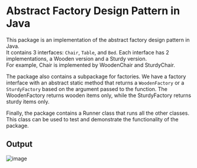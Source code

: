 # Abstract Factory Design Pattern in Java
This package is an implementation of the abstract factory design pattern in Java.  
It contains 3 interfaces: `Chair`, `Table`, and `Bed`. Each interface has 2 implementations, a Wooden version and a Sturdy version.  
For example, Chair is implemented by WoodenChair and SturdyChair.

The package also contains a subpackage for factories. We have a factory interface with an abstract static method that returns a `WoodenFactory` or a `SturdyFactory` 
based on the argument passed to the function. The WoodenFactory returns wooden items only, while the SturdyFactory returns sturdy items only.

Finally, the package contains a Runner class that runs all the other classes. This class can be used to test and demonstrate the functionality of the package.

## Output
![image](https://user-images.githubusercontent.com/84196929/235719442-9e54f6bf-dd9f-465c-b8a4-dceb71b61aa6.png)
